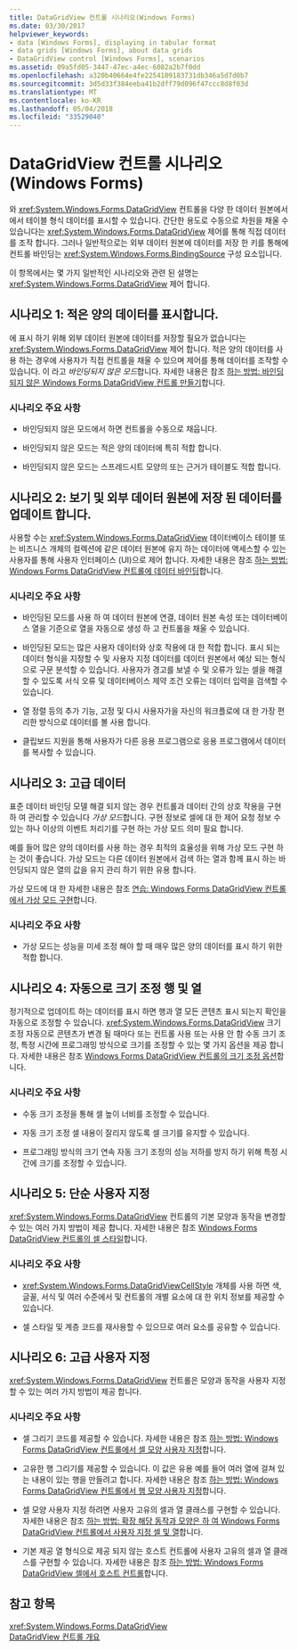```yaml
---
title: DataGridView 컨트롤 시나리오(Windows Forms)
ms.date: 03/30/2017
helpviewer_keywords:
- data [Windows Forms], displaying in tabular format
- data grids [Windows Forms], about data grids
- DataGridView control [Windows Forms], scenarios
ms.assetid: 09a5fd05-3447-47ec-a4ec-6082a2b7f0dd
ms.openlocfilehash: a320b40664e4fe2254109183731db346a5d7d0b7
ms.sourcegitcommit: 3d5d33f384eeba41b2dff79d096f47ccc8d8f03d
ms.translationtype: MT
ms.contentlocale: ko-KR
ms.lasthandoff: 05/04/2018
ms.locfileid: "33529040"
---
```

# <a name="datagridview-control-scenarios-windows-forms"></a>DataGridView 컨트롤 시나리오(Windows Forms)
와 <xref:System.Windows.Forms.DataGridView> 컨트롤을 다양 한 데이터 원본에서에서 테이블 형식 데이터를 표시할 수 있습니다. 간단한 용도로 수동으로 차원을 채울 수 있습니다는 <xref:System.Windows.Forms.DataGridView> 제어를 통해 직접 데이터를 조작 합니다. 그러나 일반적으로는 외부 데이터 원본에 데이터를 저장 한 키를 통해에 컨트롤 바인딩는 <xref:System.Windows.Forms.BindingSource> 구성 요소입니다.  
  
 이 항목에서는 몇 가지 일반적인 시나리오와 관련 된 설명는 <xref:System.Windows.Forms.DataGridView> 제어 합니다.  
  
## <a name="scenario-1-displaying-small-amounts-of-data"></a>시나리오 1: 적은 양의 데이터를 표시합니다.  
 에 표시 하기 위해 외부 데이터 원본에 데이터를 저장할 필요가 없습니다는 <xref:System.Windows.Forms.DataGridView> 제어 합니다. 적은 양의 데이터를 사용 하는 경우에 사용자가 직접 컨트롤을 채울 수 있으며 제어를 통해 데이터를 조작할 수 있습니다. 이 라고 *바인딩되지 않은 모드*합니다. 자세한 내용은 참조 [하는 방법: 바인딩되지 않은 Windows Forms DataGridView 컨트롤 만들기](../../../../docs/framework/winforms/controls/how-to-create-an-unbound-windows-forms-datagridview-control.md)합니다.  
  
### <a name="scenario-key-points"></a>시나리오 주요 사항  
  
-   바인딩되지 않은 모드에서 하면 컨트롤을 수동으로 채웁니다.  
  
-   바인딩되지 않은 모드는 적은 양의 데이터에 특히 적합 합니다.  
  
-   바인딩되지 않은 모드는 스프레드시트 모양의 또는 근거가 테이블도 적합 합니다.  
  
## <a name="scenario-2-viewing-and-updating-data-stored-in-an-external-data-source"></a>시나리오 2: 보기 및 외부 데이터 원본에 저장 된 데이터를 업데이트 합니다.  
 사용할 수는 <xref:System.Windows.Forms.DataGridView> 데이터베이스 테이블 또는 비즈니스 개체의 컬렉션에 같은 데이터 원본에 유지 하는 데이터에 액세스할 수 있는 사용자를 통해 사용자 인터페이스 (UI)으로 제어 합니다. 자세한 내용은 참조 [하는 방법: Windows Forms DataGridView 컨트롤에 데이터 바인딩](../../../../docs/framework/winforms/controls/how-to-bind-data-to-the-windows-forms-datagridview-control.md)합니다.  
  
### <a name="scenario-key-points"></a>시나리오 주요 사항  
  
-   바인딩된 모드를 사용 하 여 데이터 원본에 연결, 데이터 원본 속성 또는 데이터베이스 열을 기준으로 열을 자동으로 생성 하 고 컨트롤을 채울 수 있습니다.  
  
-   바인딩된 모드는 많은 사용자 데이터와 상호 작용에 대 한 적합 합니다. 표시 되는 데이터 형식을 지정할 수 및 사용자 지정 데이터를 데이터 원본에서 예상 되는 형식으로 구문 분석할 수 있습니다. 사용자가 경고를 보낼 수 및 오류가 있는 셀을 해결할 수 있도록 서식 오류 및 데이터베이스 제약 조건 오류는 데이터 입력을 검색할 수 있습니다.  
  
-   열 정렬 등의 추가 기능, 고정 및 다시 사용자가을 자신의 워크플로에 대 한 가장 편리한 방식으로 데이터를 볼 사용 합니다.  
  
-   클립보드 지원을 통해 사용자가 다른 응용 프로그램으로 응용 프로그램에서 데이터를 복사할 수 있습니다.  
  
## <a name="scenario-3-advanced-data"></a>시나리오 3: 고급 데이터  
 표준 데이터 바인딩 모델 해결 되지 않는 경우 컨트롤과 데이터 간의 상호 작용을 구현 하 여 관리할 수 있습니다 *가상 모드*합니다. 구현 정보로 셀에 대 한 제어 요청 정보 수 있는 하나 이상의 이벤트 처리기를 구현 하는 가상 모드 의미 필요 합니다.  
  
 예를 들어 많은 양의 데이터를 사용 하는 경우 최적의 효율성을 위해 가상 모드 구현 하는 것이 좋습니다. 가상 모드는 다른 데이터 원본에서 검색 하는 열과 함께 표시 하는 바인딩되지 않은 열의 값을 유지 관리 하기 위한 유용 합니다.  
  
 가상 모드에 대 한 자세한 내용은 참조 [연습: Windows Forms DataGridView 컨트롤에서 가상 모드 구현](../../../../docs/framework/winforms/controls/implementing-virtual-mode-wf-datagridview-control.md)합니다.  
  
### <a name="scenario-key-points"></a>시나리오 주요 사항  
  
-   가상 모드는 성능을 미세 조정 해야 할 때 매우 많은 양의 데이터를 표시 하기 위한 적합 합니다.  
  
## <a name="scenario-4-automatically-resizing-rows-and-columns"></a>시나리오 4: 자동으로 크기 조정 행 및 열  
 정기적으로 업데이트 하는 데이터를 표시 하면 행과 열 모든 콘텐츠 표시 되는지 확인을 자동으로 조정할 수 있습니다. <xref:System.Windows.Forms.DataGridView> 크기 조정 자동으로 콘텐츠가 변경 될 때마다 또는 컨트롤 사용 또는 사용 안 함 수동 크기 조정, 특정 시간에 프로그래밍 방식으로 크기를 조정할 수 있는 몇 가지 옵션을 제공 합니다. 자세한 내용은 참조 [Windows Forms DataGridView 컨트롤의 크기 조정 옵션](../../../../docs/framework/winforms/controls/sizing-options-in-the-windows-forms-datagridview-control.md)합니다.  
  
### <a name="scenario-key-points"></a>시나리오 주요 사항  
  
-   수동 크기 조정을 통해 셀 높이 너비를 조정할 수 있습니다.  
  
-   자동 크기 조정 셀 내용이 잘리지 않도록 셀 크기를 유지할 수 있습니다.  
  
-   프로그래밍 방식의 크기 연속 자동 크기 조정의 성능 저하를 방지 하기 위해 특정 시간에 크기를 조정할 수 있습니다.  
  
## <a name="scenario-5-simple-customization"></a>시나리오 5: 단순 사용자 지정  
 <xref:System.Windows.Forms.DataGridView> 컨트롤의 기본 모양과 동작을 변경할 수 있는 여러 가지 방법이 제공 합니다. 자세한 내용은 참조 [Windows Forms DataGridView 컨트롤의 셀 스타일](../../../../docs/framework/winforms/controls/cell-styles-in-the-windows-forms-datagridview-control.md)합니다.  
  
### <a name="scenario-key-points"></a>시나리오 주요 사항  
  
-   <xref:System.Windows.Forms.DataGridViewCellStyle> 개체를 사용 하면 색, 글꼴, 서식 및 여러 수준에서 및 컨트롤의 개별 요소에 대 한 위치 정보를 제공할 수 있습니다.  
  
-   셀 스타일 및 계층 코드를 재사용할 수 있으므로 여러 요소를 공유할 수 있습니다.  
  
## <a name="scenario-6-advanced-customization"></a>시나리오 6: 고급 사용자 지정  
 <xref:System.Windows.Forms.DataGridView> 컨트롤은 모양과 동작을 사용자 지정할 수 있는 여러 가지 방법이 제공 합니다.  
  
### <a name="scenario-key-points"></a>시나리오 주요 사항  
  
-   셀 그리기 코드를 제공할 수 있습니다. 자세한 내용은 참조 [하는 방법: Windows Forms DataGridView 컨트롤에서 셀 모양 사용자 지정](../../../../docs/framework/winforms/controls/customize-the-appearance-of-cells-in-the-datagrid.md)합니다.  
  
-   고유한 행 그리기를 제공할 수 있습니다. 이 값은 유용 예를 들어 여러 열에 걸쳐 있는 내용이 있는 행을 만들려고 합니다. 자세한 내용은 참조 [하는 방법: Windows Forms DataGridView 컨트롤에서 행 모양 사용자 지정](../../../../docs/framework/winforms/controls/customize-the-appearance-of-rows-in-the-datagrid.md)합니다.  
  
-   셀 모양 사용자 지정 하려면 사용자 고유의 셀과 열 클래스를 구현할 수 있습니다. 자세한 내용은 참조 [하는 방법: 확장 해당 동작과 모양은 하 여 Windows Forms DataGridView 컨트롤에서 사용자 지정 셀 및 열](../../../../docs/framework/winforms/controls/customize-cells-and-columns-in-the-datagrid-by-extending-behavior.md)합니다.  
  
-   기본 제공 열 형식으로 제공 되지 않는 호스트 컨트롤에 사용자 고유의 셀과 열 클래스를 구현할 수 있습니다. 자세한 내용은 참조 [하는 방법: Windows Forms DataGridView 셀에서 호스트 컨트롤](../../../../docs/framework/winforms/controls/how-to-host-controls-in-windows-forms-datagridview-cells.md)합니다.  
  
## <a name="see-also"></a>참고 항목  
 <xref:System.Windows.Forms.DataGridView>  
 [DataGridView 컨트롤 개요](../../../../docs/framework/winforms/controls/datagridview-control-overview-windows-forms.md)
